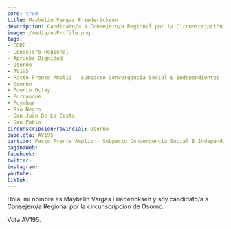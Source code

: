 ```yaml
---
core: true
title: Maybelin Vargas Friedericksen
description: Candidato/a a Consejero/a Regional por la Circunscripción de Osorno
image: /media/noProfile.png
tags:
- CORE
- Consejero Regional
- Apruebo Dignidad
- Osorno
- AV195
- Pacto Frente Amplio - Subpacto Convergencia Social E Independientes - Revolucion Democratica
- Osorno
- Puerto Octay
- Purranque
- Puyehue
- Rio Negro
- San Juan De La Costa
- San Pablo
circunscripcionProvincial: Osorno
papeleta: AV195
partido: Pacto Frente Amplio - Subpacto Convergencia Social E Independientes - Revolucion Democratica
paginaWeb:
facebook:
twitter:
instagram:
youtube:
tiktok:
---
```

Hola, mi nombre es Maybelin Vargas Friedericksen y soy candidato/a a Consejero/a Regional por la circunscripcion de Osorno.

Vota AV195.